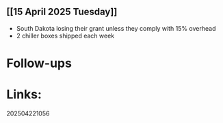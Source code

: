 
## [[15 April 2025 Tuesday]]
- South Dakota losing their grant unless they comply with 15% overhead
- 2 chiller boxes shipped each week


# Follow-ups


# Links: 



202504221056
